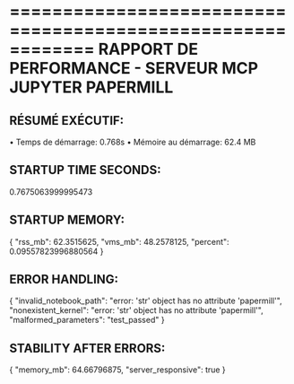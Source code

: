 ============================================================
RAPPORT DE PERFORMANCE - SERVEUR MCP JUPYTER PAPERMILL
============================================================

RÉSUMÉ EXÉCUTIF:
--------------------
• Temps de démarrage: 0.768s
• Mémoire au démarrage: 62.4 MB

STARTUP TIME SECONDS:
--------------------
0.7675063999995473

STARTUP MEMORY:
--------------
{
  "rss_mb": 62.3515625,
  "vms_mb": 48.2578125,
  "percent": 0.09557823996880564
}

ERROR HANDLING:
--------------
{
  "invalid_notebook_path": "error: 'str' object has no attribute 'papermill'",
  "nonexistent_kernel": "error: 'str' object has no attribute 'papermill'",
  "malformed_parameters": "test_passed"
}

STABILITY AFTER ERRORS:
----------------------
{
  "memory_mb": 64.66796875,
  "server_responsive": true
}
